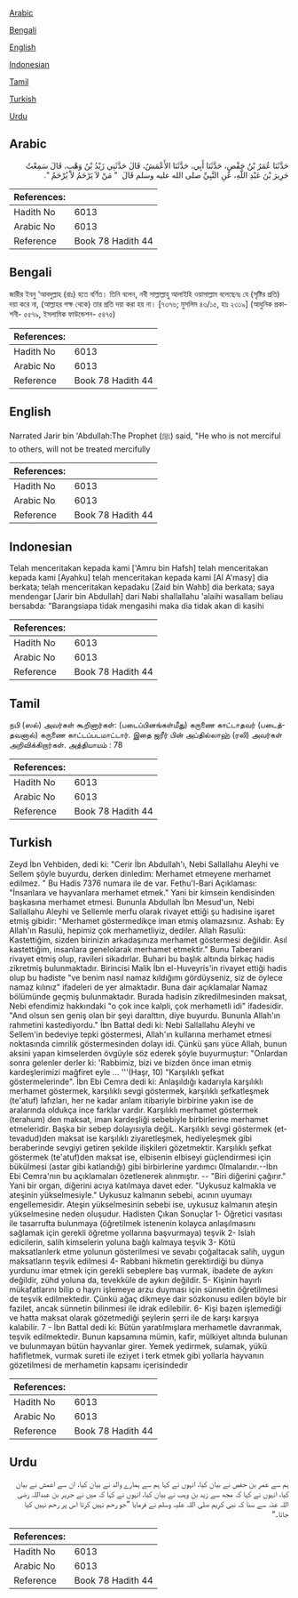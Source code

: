 [Arabic](#arabic)

[Bengali](#bengali)

[English](#english)

[Indonesian](#indonesian)

[Tamil](#tamil)

[Turkish](#turkish)

[Urdu](#urdu)

## Arabic


<div dir="rtl" lang="ar" style={{fontSize:'larger',backgroundColor:'#f8f9fa',padding:20}}>
حَدَّثَنَا عُمَرُ بْنُ حَفْصٍ، حَدَّثَنَا أَبِي، حَدَّثَنَا الأَعْمَشُ، قَالَ حَدَّثَنِي زَيْدُ بْنُ وَهْبٍ، قَالَ سَمِعْتُ جَرِيرَ بْنَ عَبْدِ اللَّهِ، عَنِ النَّبِيِّ صلى الله عليه وسلم قَالَ ‏ "‏ مَنْ لاَ يَرْحَمُ لاَ يُرْحَمُ ‏"‏‏.‏
</div>
<div style={{backgroundColor:'#f8f9fa',padding:20, marginBottom: 10}}><table> <thead> <tr> <th>References:</th> <th></th> </tr> </thead> <tbody><tr><td>Hadith No</td><td>6013</td></tr><tr><td>Arabic No</td><td>6013</td></tr><tr><td>Reference</td><td>Book 78 Hadith 44</td></tr></tbody></table></div>

## Bengali


<div dir="ltr" lang="bn" style={{fontSize:'larger',backgroundColor:'#f8f9fa',padding:20}}>
জারীর ইবনু ‘আবদুল্লাহ (রাঃ) হতে বর্ণিত। তিনি বলেন, নবী সাল্লাল্লাহু আলাইহি ওয়াসাল্লাম বলেছেনঃ যে (সৃষ্টির প্রতি) দয়া করে না, (আল্লাহর পক্ষ থেকে) তার প্রতি দয়া করা হয় না। [৭৩৭৬; মুসলিম ৪৩/১৫, হাঃ ২৩১৯] (আধুনিক প্রকাশনী- ৫৫৭৯, ইসলামিক ফাউন্ডেশন- ৫৪৭৫)
</div>
<div style={{backgroundColor:'#f8f9fa',padding:20, marginBottom: 10}}><table> <thead> <tr> <th>References:</th> <th></th> </tr> </thead> <tbody><tr><td>Hadith No</td><td>6013</td></tr><tr><td>Arabic No</td><td>6013</td></tr><tr><td>Reference</td><td>Book 78 Hadith 44</td></tr></tbody></table></div>

## English


<div dir="ltr" lang="en" style={{fontSize:'larger',backgroundColor:'#f8f9fa',padding:20}}>
Narrated Jarir bin 'Abdullah:The Prophet (ﷺ) said, "He who is not merciful to others, will not be treated mercifully
</div>
<div style={{backgroundColor:'#f8f9fa',padding:20, marginBottom: 10}}><table> <thead> <tr> <th>References:</th> <th></th> </tr> </thead> <tbody><tr><td>Hadith No</td><td>6013</td></tr><tr><td>Arabic No</td><td>6013</td></tr><tr><td>Reference</td><td>Book 78 Hadith 44</td></tr></tbody></table></div>

## Indonesian


<div dir="ltr" lang="id" style={{fontSize:'larger',backgroundColor:'#f8f9fa',padding:20}}>
Telah menceritakan kepada kami ['Amru bin Hafsh] telah menceritakan kepada kami [Ayahku] telah menceritakan kepada kami [Al A'masy] dia berkata; telah menceritakan kepadaku [Zaid bin Wahb] dia berkata; saya mendengar [Jarir bin Abdullah] dari Nabi shallallahu 'alaihi wasallam beliau bersabda: "Barangsiapa tidak mengasihi maka dia tidak akan di kasihi
</div>
<div style={{backgroundColor:'#f8f9fa',padding:20, marginBottom: 10}}><table> <thead> <tr> <th>References:</th> <th></th> </tr> </thead> <tbody><tr><td>Hadith No</td><td>6013</td></tr><tr><td>Arabic No</td><td>6013</td></tr><tr><td>Reference</td><td>Book 78 Hadith 44</td></tr></tbody></table></div>

## Tamil


<div dir="ltr" lang="ta" style={{fontSize:'larger',backgroundColor:'#f8f9fa',padding:20}}>
நபி (ஸல்) அவர்கள் கூறினார்கள்: (படைப்பினங்கள்மீது) கருணை காட்டாதவர் (படைத்தவனால்) கருணை காட்டப்படமாட்டார். இதை ஜரீர் பின் அப்தில்லாஹ் (ரலி) அவர்கள் அறிவிக்கிறார்கள். அத்தியாயம் : 78
</div>
<div style={{backgroundColor:'#f8f9fa',padding:20, marginBottom: 10}}><table> <thead> <tr> <th>References:</th> <th></th> </tr> </thead> <tbody><tr><td>Hadith No</td><td>6013</td></tr><tr><td>Arabic No</td><td>6013</td></tr><tr><td>Reference</td><td>Book 78 Hadith 44</td></tr></tbody></table></div>

## Turkish


<div dir="ltr" lang="tr" style={{fontSize:'larger',backgroundColor:'#f8f9fa',padding:20}}>
Zeyd İbn Vehbiden, dedi ki: "Cerir İbn Abdullah'ı, Nebi Sallallahu Aleyhi ve Sellem şöyle buyurdu, derken dinledim: Merhamet etmeyene merhamet edilmez. " Bu Hadis 7376 numara ile de var. Fethu'l-Bari Açıklaması: "İnsanlara ve hayvanlara merhamet etmek." Yani bir kimsein kendisinden başkasına merhamet etmesi. Bununla Abdullah İbn Mesud'un, Nebi Sallallahu Aleyhi ve Sellemle merfu olarak rivayet ettiği şu hadisine işaret etmiş gibidir: "Merhamet göstermedikçe iman etmiş olamazsınız. Ashab: Ey Allah'ın Rasulü, hepimiz çok merhametliyiz, dediler. Allah Rasulü: Kastettiğim, sizden birinizin arkadaşınıza merhamet göstermesi değildir. Asıl kastettiğim, insanlara genelolarak merhamet etmektir." Bunu Taberani rivayet etmiş olup, ravileri sikadırlar. Buhari bu başlık altında birkaç hadis zikretmiş bulunmaktadır. Birincisi Malik İbn el-Huveyris'in rivayet ettiği hadis olup bu hadiste "ve benim nasıl namaz kıldığımı gördüyseniz, siz de öylece namaz kılınız" ifadeleri de yer almaktadır. Buna dair açıklamalar Namaz bölümünde geçmiş bulunmaktadır. Burada hadisin zikredilmesinden maksat, Nebi efendimiz hakkındaki "o çok ince kalpli, çok merhametli idi" ifadesidir. "And olsun sen geniş olan bir şeyi daralttın, diye buyurdu. Bununla Allah'ın rahmetini kastediyordu." İbn Battal dedi ki: Nebi Sallallahu Aleyhi ve Sellem'in bedeviye tepki göstermesi, Allah'ın kullarına merhamet etmesi noktasında cimrilik göstermesinden dolayı idi. Çünkü şanı yüce Allah, bunun aksini yapan kimselerden övgüyle söz ederek şöyle buyurmuştur: "Onlardan sonra gelenler derler ki: 'Rabbimiz, bizi ve bizden önce iman etmiş kardeşlerimizi mağfiret eyle ... '''(Haşr, 10) "Karşılıklı şefkat göstermelerinde". İbn Ebi Cemra dedi ki: Anlaşıldığı kadarıyla karşılıklı merhamet göstermek, karşılıklı sevgi göstermek, karşılıklı şefkatleşmek (te'atuf) lafızları, her ne kadar anlam itibariyle birbirine yakın ise de aralarında oldukça ince farklar vardır. Karşılıklı merhamet göstermek (terahum) den maksat, iman kardeşliği sebebiyle birbirlerine merhamet etmeleridir. Başka bir sebep dolayısıyla değiL. Karşılıklı sevgi göstermek (et-tevadud)den maksat ise karşılıklı ziyaretleşmek, hediyeleşmek gibi beraberinde sevgiyi getiren şekilde ilişkileri gözetmektir. Karşılıklı şefkat göstermek (te'atuf)den maksat ise, elbisenin elbiseyi güçlendirmesi için bükülmesi (astar gibi katlandığı) gibi birbirlerine yardımcı 0lmalarıdır.--İbn Ebi Cemra'nın bu açıklamaları özetlenerek alınmıştır. -- "Biri diğerini çağırır." Yani bir organ, diğerini acıya katılmaya davet eder. "Uykusuz kalmakla ve ateşinin yükselmesiyle." Uykusuz kalmanın sebebi, acının uyumayı engellemesidir. Ateşin yükselmesinin sebebi ise, uykusuz kalmanın ateşin yükselmesine neden oluşudur. Hadisten Çıkan Sonuçlar 1- Öğretici vasıtası ile tasarrufta bulunmaya (öğretilmek istenenin kolayca anlaşılmasını sağlamak için gerekli öğretme yollarına başvurmaya) teşvik 2- Islah edicilerin, salih kimselerin yoluna bağlı kalmaya teşvik 3- Kötü maksatlarılerk etme yolunun gösterilmesi ve sevabı çoğaltacak salih, uygun maksatların teşvik edilmesi 4- Rabbani hikmetin gerektirdiği bu dünya yurdunu imar etmek için gerekli sebeplere baş vurmak, ibadete de aykırı değildir, zühd yoluna da, tevekküle de aykırı değildir. 5- Kişinin hayırlı mükafatlarını bilip o hayrı işlemeye arzu duyması için sünnetin öğretilmesi de teşvik edilmektedir. Çünkü ağaç dikmeye dair sözkonusu edilen böyle bir fazilet, ancak sünnetin bilinmesi ile idrak edilebilir. 6- Kişi bazen işlemediği ve hatta maksat olarak gözetmediği şeylerin şerri ile de karşı karşıya kalabilir. 7 - İbn Battal dedi ki: Bütün yaratılmışlara merhametle davranmak, teşvik edilmektedir. Bunun kapsamına mümin, kafir, mülkiyet altında bulunan ve bulunmayan bütün hayvanlar girer. Yemek yedirmek, sulamak, yükü hafifletmek, vurmak sureti ile eziyet i terk etmek gibi yollarla hayvanın gözetilmesi de merhametin kapsamı içerisindedir
</div>
<div style={{backgroundColor:'#f8f9fa',padding:20, marginBottom: 10}}><table> <thead> <tr> <th>References:</th> <th></th> </tr> </thead> <tbody><tr><td>Hadith No</td><td>6013</td></tr><tr><td>Arabic No</td><td>6013</td></tr><tr><td>Reference</td><td>Book 78 Hadith 44</td></tr></tbody></table></div>

## Urdu


<div dir="rtl" lang="ur" style={{fontSize:'larger',backgroundColor:'#f8f9fa',padding:20}}>
ہم سے عمر بن حفص نے بیان کیا، انہوں نے کہا ہم سے ہمارے والد نے بیان کیا، ان سے اعمش نے بیان کیا، انہوں نے کہا کہ مجھ سے زید بن وہب نے بیان کیا، انہوں نے کہا کہ میں نے جریر بن عبداللہ رضی اللہ عنہ سے سنا کہ نبی کریم صلی اللہ علیہ وسلم نے فرمایا ”جو رحم نہیں کرتا اس پر رحم نہیں کیا جاتا۔“
</div>
<div style={{backgroundColor:'#f8f9fa',padding:20, marginBottom: 10}}><table> <thead> <tr> <th>References:</th> <th></th> </tr> </thead> <tbody><tr><td>Hadith No</td><td>6013</td></tr><tr><td>Arabic No</td><td>6013</td></tr><tr><td>Reference</td><td>Book 78 Hadith 44</td></tr></tbody></table></div>